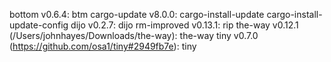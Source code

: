bottom v0.6.4:
    btm
cargo-update v8.0.0:
    cargo-install-update
    cargo-install-update-config
dijo v0.2.7:
    dijo
rm-improved v0.13.1:
    rip
the-way v0.12.1 (/Users/johnhayes/Downloads/the-way):
    the-way
tiny v0.7.0 (https://github.com/osa1/tiny#2949fb7e):
    tiny
